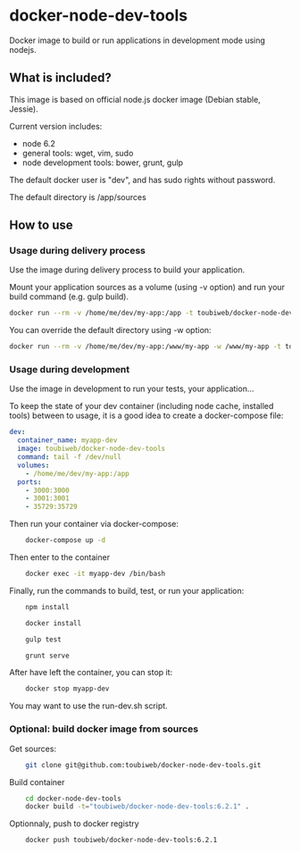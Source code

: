 # docker-node-dev-tools

Docker image to build or run applications in development mode using nodejs.

## What is included?

This image is based on official node.js docker image (Debian stable, Jessie).

Current version includes:

* node 6.2
* general tools: wget, vim, sudo
* node development tools: bower, grunt, gulp

The default docker user is "dev", and has sudo rights without password.

The default directory is /app/sources

## How to use

### Usage during delivery process

Use the image during delivery process to build your application.

Mount your application sources as a volume (using -v option) and run your build command (e.g. gulp build).

```bash
docker run --rm -v /home/me/dev/my-app:/app -t toubiweb/docker-node-dev-tools gulp build
```

You can override the default directory using -w option:

```bash
docker run --rm -v /home/me/dev/my-app:/www/my-app -w /www/my-app -t toubiweb/docker-node-dev-tools gulp build
```

### Usage during development

Use the image in development to run your tests, your application...

To keep the state of your dev container (including node cache, installed tools) between to usage, it is a good idea to create a docker-compose file:

```yml
dev:
  container_name: myapp-dev
  image: toubiweb/docker-node-dev-tools
  command: tail -f /dev/null
  volumes:
	- /home/me/dev/my-app:/app
  ports:
	- 3000:3000
	- 3001:3001
	- 35729:35729
```

Then run your container via docker-compose:

```bash
	docker-compose up -d
```

Then enter to the container

```bash
	docker exec -it myapp-dev /bin/bash
```

Finally, run the commands to build, test, or run your application:

```bash
	npm install

	docker install

	gulp test

	grunt serve
```

After have left the container, you can stop it:

```bash
	docker stop myapp-dev
```

You may want to use the run-dev.sh script.

### Optional: build docker image from sources

Get sources:

```bash
	git clone git@github.com:toubiweb/docker-node-dev-tools.git
```

Build container

```bash
	cd docker-node-dev-tools
	docker build -t="toubiweb/docker-node-dev-tools:6.2.1" .
```

Optionnaly, push to docker registry

```bash
	docker push toubiweb/docker-node-dev-tools:6.2.1
```
